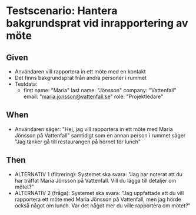 # Testscenario: Hantera bakgrundsprat vid inrapportering av möte

## Given
- Användaren vill rapportera in ett möte med en kontakt
- Det finns bakgrundsprat från andra personer i rummet
- Testdata:
   - first name: "Maria"
     last name: "Jönsson"
     company: "Vattenfall"
     email: "maria.jonsson@vattenfall.se"
     role: "Projektledare"


## When
- Användaren säger: "Hej, jag vill rapportera in ett möte med Maria Jönsson på Vattenfall" samtidigt som en annan person i rummet säger "Jag tänker gå till restaurangen på hörnet för lunch"

## Then
- ALTERNATIV 1 (filtrering): Systemet ska svara: "Jag har noterat att du har träffat Maria Jönsson på Vattenfall. Vill du lägga till detaljer om mötet?"
- ALTERNATIV 2 (fråga): Systemet ska svara: "Jag uppfattade att du vill rapportera ett möte med Maria Jönsson på Vattenfall, men jag hörde också något om lunch. Var det något mer du ville rapportera om mötet?" 